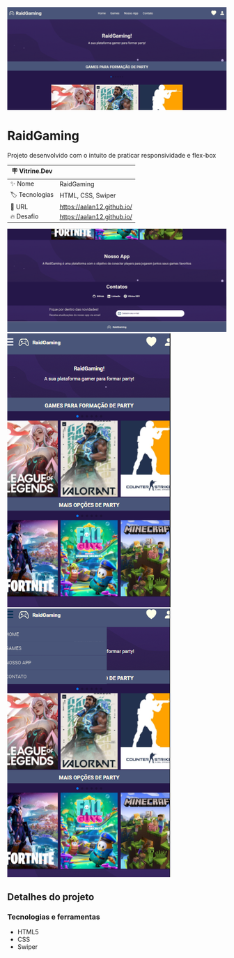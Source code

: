 <div align="center" >
  <img src="https://github.com/AAlan12/RaidGaming/blob/main/img/vitdev/thumb1.PNG?raw=true"/>
</div>

# RaidGaming

Projeto desenvolvido com o intuito de praticar responsividade e flex-box

| :placard: Vitrine.Dev |     |
| -------------  | --- |
| :sparkles: Nome        | RaidGaming
| :label: Tecnologias | HTML, CSS, Swiper
| :rocket: URL         | https://aalan12.github.io/
| :fire: Desafio     | https://aalan12.github.io/

<!-- Inserir imagem com a #vitrinedev ao final do link -->
![](https://github.com/AAlan12/RaidGaming/blob/main/img/vitdev/thumb2.PNG?raw=true#vitrinedev)
![](https://github.com/AAlan12/RaidGaming/blob/main/img/vitdev/layoutmob1.PNG?raw=true#vitrinedev)
![](https://github.com/AAlan12/RaidGaming/blob/main/img/vitdev/layoutmob2.PNG?raw=true#vitrinedev)

## Detalhes do projeto

### Tecnologias e ferramentas

- HTML5
- CSS
- Swiper

